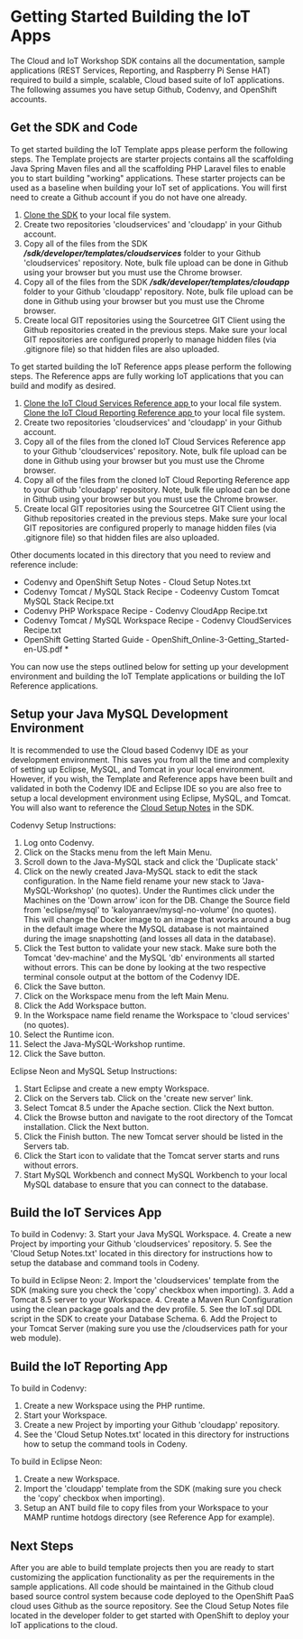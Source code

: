 **Getting Started Building the IoT Apps**
==================
The Cloud and IoT Workshop SDK contains all the documentation, sample applications (REST Services, Reporting, and Raspberry Pi Sense HAT) required to build a simple, scalable, Cloud based suite of IoT applications. The following assumes you have setup Github, Codenvy, and OpenShift accounts.

Get the SDK and Code
--------------------

To get started building the IoT Template apps please perform the following steps. The Template projects are starter projects contains all the scaffolding Java Spring Maven files and all the scaffolding PHP Laravel files to enable you to start building "working" applications. These starter projects can be used as a baseline when building your IoT set of applications. You will first need to create a Github account if you do not have one already.

 1. [Clone the SDK](https://github.com/markreha/cloudworkshop) to your local file system.
 2. Create two repositories 'cloudservices' and 'cloudapp' in your Github account.
 3. Copy all of the files from the SDK ***/sdk/developer/templates/cloudservices*** folder to your Github 'cloudservices' repository. Note, bulk file upload can be done in Github using your browser but you must use the Chrome browser.
 4. Copy all of the files from the SDK ***/sdk/developer/templates/cloudapp*** folder to your Github 'cloudapp' repository. Note, bulk file upload can be done in Github using your browser but you must use the Chrome browser.
 5. Create local GIT repositories using the Sourcetree GIT Client using the Github repositories created in the previous steps. Make sure your local GIT repositories are configured properly to manage hidden files (via .gitignore file) so that hidden files are also uploaded.

To get started building the IoT Reference apps please perform the following steps. The Reference apps are fully working IoT applications that you can build and modify as desired.

 1. [Clone the IoT Cloud Services Reference app ](https://github.com/markreha/cloudservices) to your local file system. [Clone the IoT Cloud Reporting Reference app ](https://github.com/markreha/cloudapp) to your local file system.
 2. Create two repositories 'cloudservices' and 'cloudapp' in your Github account.
 3. Copy all of the files from the cloned IoT Cloud Services Reference app to your Github 'cloudservices' repository. Note, bulk file upload can be done in Github using your browser but you must use the Chrome browser.
 4. Copy all of the files from the cloned IoT Cloud Reporting Reference app to your Github 'cloudapp' repository. Note, bulk file upload can be done in Github using your browser but you must use the Chrome browser.
 5. Create local GIT repositories using the Sourcetree GIT Client using the Github repositories created in the previous steps. Make sure your local GIT repositories are configured properly to manage hidden files (via .gitignore file) so that hidden files are also uploaded.

Other documents located in this directory that you need to review and reference include:

* Codenvy and OpenShift Setup Notes - Cloud Setup Notes.txt
* Codenvy Tomcat / MySQL Stack Recipe - Codeenvy Custom Tomcat MySQL Stack Recipe.txt
* Codenvy PHP Workspace Recipe - Codenvy CloudApp Recipe.txt
* Codenvy Tomcat / MySQL Workspace Recipe - Codenvy CloudServices Recipe.txt
* OpenShift Getting Started Guide - OpenShift_Online-3-Getting_Started-en-US.pdf *

You can now use the steps outlined below for setting up your development environment and building the IoT Template applications or building the IoT Reference applications.

Setup your Java MySQL Development Environment
--------------------
It is recommended to use the Cloud based Codenvy IDE as your development environment. This saves you from all the time and complexity of setting up Eclipse, MySQL, and Tomcat in your local environment. However, if you wish, the Template and Reference apps have been built and validated in both the Codenvy IDE and Eclipse IDE so you are also free to setup a local development environment using Eclipse, MySQL, and Tomcat. You will also want to reference the [Cloud Setup Notes](Cloud%20Setup%20Notes.txt) in the SDK.

Codenvy Setup Instructions:

 1. Log onto Codenvy. 
 2. Click on the Stacks menu from the left Main Menu.
 3. Scroll down to the Java-MySQL stack and click the 'Duplicate stack'
 4. Click on the newly created Java-MySQL stack to edit the stack configuration. In the Name field rename your new stack to 'Java-MySQL-Workshop' (no quotes). Under the Runtimes click under the Machines on the 'Down arrow' icon for the DB. Change the Source field from 'eclipse/mysql' to 'kaloyanraev/mysql-no-volume' (no quotes). This will change the Docker image to an image that works around a bug in the default image where the MySQL database is not maintained during the image snapshotting (and losses all data in the database).
 5. Click the Test button to validate your new stack. Make sure both the Tomcat 'dev-machine' and the MySQL 'db' environments all started without errors. This can be done by looking at the two respective terminal console output at the bottom of the Codenvy IDE.
 6. Click the Save button.
 7. Click on the Workspace menu from the left Main Menu.
 8. Click the Add Workspace button.
 9. In the Workspace name field rename the Workspace to 'cloud services' (no quotes).
 10. Select the Runtime icon.
 11. Select the Java-MySQL-Workshop runtime.
 12. Click the Save button.

Eclipse Neon and MySQL Setup Instructions:

 1. Start Eclipse and create a new empty Workspace. 
 2. Click on the Servers tab. Click on the 'create new server' link.
 3. Select Tomcat 8.5 under the Apache section. Click the Next button.
 4. Click the Browse button and navigate to the root directory of the Tomcat installation. Click the Next button.
 5. Click the Finish button. The new Tomcat server should be listed in the Servers tab.
 6. Click the Start icon to validate that the Tomcat server starts and runs without errors.
 7.  Start MySQL Workbench and connect MySQL Workbench to your local MySQL database to ensure that you can connect to the database.
 


Build the IoT Services App
--------
To build in Codenvy:
3. Start your Java MySQL Workspace.
4. Create a new Project by importing your Github 'cloudservices' repository.
5. See the 'Cloud Setup Notes.txt' located in this directory for instructions how to setup the database and command tools in Codeny.

To build in Eclipse Neon:
2. Import the 'cloudservices' template from the SDK (making sure you check the 'copy' checkbox when importing).
3. Add a Tomcat 8.5 server to your Workspace.
4. Create a Maven Run Configuration using the clean package goals and the dev profile.
5. See the IoT.sql DDL script in the SDK to create your Database Schema.
6. Add the Project to your Tomcat Server (making sure you use the /cloudservices path for your web module).

Build the IoT Reporting App
--------
To build in Codenvy:
1. Create a new Workspace using the PHP runtime.
3. Start your Workspace.
4. Create a new Project by importing your Github 'cloudapp'  repository.
5. See the 'Cloud Setup Notes.txt' located in this directory for instructions how to setup the command tools in Codeny.

To build in Eclipse Neon:
1. Create a new Workspace.
2. Import the 'cloudapp' template from the SDK (making sure you check the 'copy' checkbox when importing).
3. Setup an ANT build file to copy files from your Workspace to your MAMP runtime hotdogs directory (see Reference App for example).

Next Steps
--------
After you are able to build template projects then you are ready to start customizing the application functionality as per the requirements in the sample applications. All code should be maintained in the Github cloud based source control system because code deployed to the OpenShift PaaS cloud uses Github as the source repository. See the Cloud Setup Notes file located in the developer folder to get started with OpenShift to deploy your IoT applications to the cloud.
